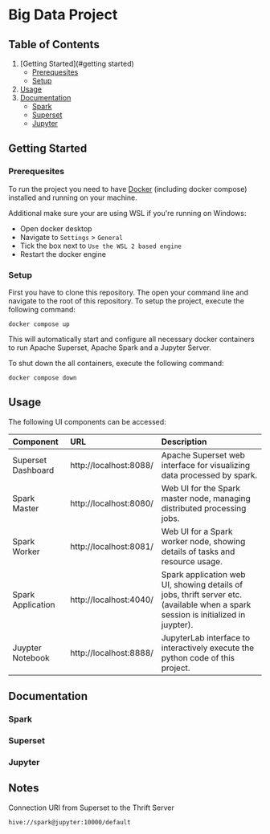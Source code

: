 # Big Data Project

<!--- TODO: add short summary of the project --->

## Table of Contents

1. [Getting Started](#getting started)
    - [Prerequesites](#prerequesites)
    - [Setup](#setup)
2. [Usage](#usage)
3. [Documentation](#documentation)
    - [Spark](#spark)
    - [Superset](#superset)
    - [Jupyter](#jupyter)

## Getting Started

### Prerequesites

To run the project you need to have [Docker](https://www.docker.com/get-started/) (including docker compose) installed and running on your machine.

Additional make sure your are using WSL if you're running on Windows:
- Open docker desktop
- Navigate to `Settings` > `General`
- Tick the box next to `Use the WSL 2 based engine`
- Restart the docker engine
<!---
Additionally you need to allow docker to access the files in this repository:

- Open docker desktop
- Navigate to `Settings` > `Ressources` > `File sharing`
- Add the file path to the repository --->

### Setup

First you have to clone this repository.
The open your command line and navigate to the root of this repository.
To setup the project, execute the following command:

```
docker compose up
```

This will automatically start and configure all necessary docker containers to run Apache Superset, Apache Spark and a
Jupyter Server.

To shut down the all containers, execute the following command:

```
docker compose down
```

## Usage

The following UI components can be accessed:

| Component          | URL                    | Description                                                                                                                       |
|:-------------------|:-----------------------|:----------------------------------------------------------------------------------------------------------------------------------|
| Superset Dashboard | http://localhost:8088/ | Apache Superset web interface for visualizing data processed by spark.                                                            |
| Spark Master       | http://localhost:8080/ | Web UI for the Spark master node, managing distributed processing jobs.                                                           |
| Spark Worker       | http://localhost:8081/ | Web UI for a Spark worker node, showing details of tasks and resource usage.                                                      |
| Spark Application  | http://localhost:4040/ | Spark application web UI, showing details of jobs, thrift server etc. (available when a spark session is initialized in juypter). |
| Juypter Notebook   | http://localhost:8888/ | JupyterLab interface to interactively execute the python code of this project.                                                    |

## Documentation

### Spark

### Superset

### Jupyter

## Notes

Connection URI from Superset to the Thrift Server

```
hive://spark@jupyter:10000/default
```
